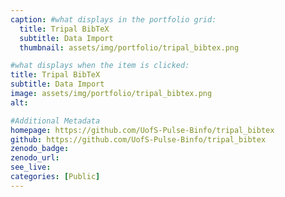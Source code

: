 ```yaml
---
caption: #what displays in the portfolio grid:
  title: Tripal BibTeX
  subtitle: Data Import
  thumbnail: assets/img/portfolio/tripal_bibtex.png

#what displays when the item is clicked:
title: Tripal BibTeX
subtitle: Data Import
image: assets/img/portfolio/tripal_bibtex.png
alt:

#Additional Metadata
homepage: https://github.com/UofS-Pulse-Binfo/tripal_bibtex
github: https://github.com/UofS-Pulse-Binfo/tripal_bibtex
zenodo_badge:
zenodo_url:
see_live:
categories: [Public]
---
```

